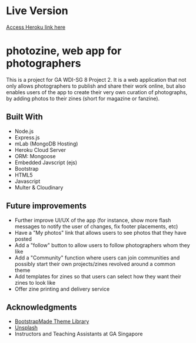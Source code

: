 # Live Version
[Access Heroku link here](https://pacific-coast-30390.herokuapp.com/)

# photozine, web app for photographers

This is a project for GA WDI-SG 8 Project 2. It is a web application that not only allows photographers to publish and share their work online, but also enables users of the app to create their very own curation of photographs, by adding photos to their zines (short for magazine or fanzine).


## Built With

* Node.js
* Express.js
* mLab (MongoDB Hosting)
* Heroku Cloud Server
* ORM: Mongoose
* Embedded Javscript (ejs)
* Bootstrap
* HTML5
* Javascript
* Multer & Cloudinary

## Future improvements

* Further improve UI/UX of the app (for instance, show more flash messages to notify the user of changes, fix footer placements, etc)
* Have a "My photos" link that allows users to see photos that they have posted
* Add a "follow" button to allow users to follow photographers whom they like
* Add a "Community" function where users can join communities and possibly start their own projects/zines revolved around a common theme
* Add templates for zines so that users can select how they want their zines to look like
* Offer zine printing and delivery service

## Acknowledgments

* [BootstrapMade Theme Library](https://bootstrapmade.com/)
* [Unsplash](https://unsplash.com/)
* Instructors and Teaching Assistants at GA Singapore
